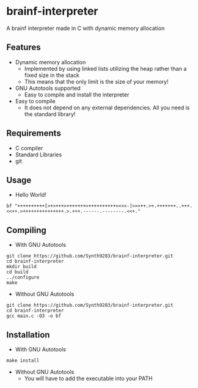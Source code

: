 # brainf-interpreter
A brainf interpreter made in C with dynamic memory allocation
## Features
- Dynamic memory allocation
    - Implemented by using linked lists utilizing the heap rather than a fixed size in the stack
    - This means that the only limit is the size of your memory!
- GNU Autotools supported
    - Easy to compile and install the interpreter
- Easy to compile
    - It does not depend on any external dependencies. All you need is the standard library!
## Requirements
- C compiler
- Standard Libraries
- git
## Usage
- Hello World!
```
bf "++++++++++[>+>+++>+++++++>++++++++++<<<<-]>>>++.>+.+++++++..+++.<<++.>+++++++++++++++.>.+++.------.--------.<<+."
```
## Compiling
- With GNU Autotools
```
git clone https://github.com/Synth9283/brainf-interpreter.git
cd brainf-interpreter
mkdir build
cd build
../configure
make
```
- Without GNU Autotools
```
git clone https://github.com/Synth9283/brainf-interpreter.git
cd brainf-interpreter
gcc main.c -O3 -o bf
```
## Installation
- With GNU Autotools
```
make install
```
- Without GNU Autotools
    - You will have to add the executable into your PATH
